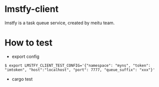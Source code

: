 # lmstfy-client

lmstfy is a task queue service, created by meitu team.

# How to test
* export config
```
$ export LMSTFY_CLIENT_TEST_CONFIG='{"namespace": "myns", "token": "imtoken", "host":"localhost", "port": 7777, "queue_suffix": "xxx"}'
```
* cargo test